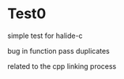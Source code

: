 # Test0

simple test for halide-c


bug in function pass duplicates 

related to the cpp linking process
